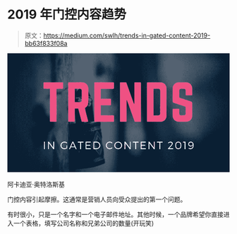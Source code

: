 # 2019 年门控内容趋势

> 原文：<https://medium.com/swlh/trends-in-gated-content-2019-bb63f833f08a>

![](img/5edc33b43c245fc57f691ce114ceae17.png)

阿卡迪亚·奥特洛斯基

门控内容引起摩擦。这通常是营销人员向受众提出的第一个问题。

有时很小，只是一个名字和一个电子邮件地址。其他时候，一个品牌希望你直接进入一个表格，填写公司名称和兄弟公司的数量(开玩笑)
